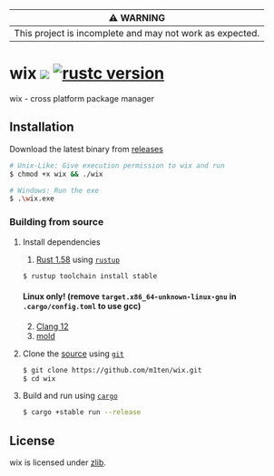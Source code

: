 |                    :warning: WARNING                     |
| :------------------------------------------------------: |
| This project is incomplete and may not work as expected. |

# wix ![](https://github.com/m1ten/wix/workflows/Rust/badge.svg?branch=main) [![rustc version]][rustc]

[rustc version]: https://img.shields.io/badge/rustc-1.58-orange.svg
[rustc]: https://blog.rust-lang.org/2022/01/13/Rust-1.58.0.html

wix - cross platform package manager

## Installation

Download the latest binary from [releases](https://github.com/m1ten/wix/releases)

```sh
# Unix-Like: Give execution permission to wix and run
$ chmod +x wix && ./wix

# Windows: Run the exe
$ .\wix.exe
```

### Building from source

1. Install dependencies

   1. [Rust 1.58](https://blog.rust-lang.org/2022/01/13/Rust-1.58.0.html) using [`rustup`](https://www.rust-lang.org/tools/install)

   ```sh
   $ rustup toolchain install stable
   ```

   #### Linux only! (remove `target.x86_64-unknown-linux-gnu` in `.cargo/config.toml` to use gcc)

   2. [Clang 12](https://repology.org/project/llvm/versions)
   3. [mold](https://github.com/rui314/mold)

2. Clone the [source](https://github.com/m1ten/wix) using [`git`](https://git-scm.com/)
   ```sh
   $ git clone https://github.com/m1ten/wix.git
   $ cd wix
   ```
3. Build and run using [`cargo`](https://doc.rust-lang.org/stable/cargo/)
   ```sh
   $ cargo +stable run --release
   ```

## License

wix is licensed under [zlib](./LICENSE).
